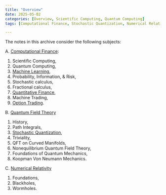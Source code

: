 ```yaml
---
title: "Overview"
date: 2025-05-02
categories: [Overview, Scientific Computing, Quantum Computing]
tags: [Computational Finance, Stochastic Quantization, Numerical Relativity]

---
```



The notes in this archive consider the following subjects:


A. [Computational Finance](https://en.wikipedia.org/wiki/Computational_finance):
1. Scientific Computing, 
2. Quantum Computing, 
3. [Machine Learning](https://aeschylusofeleusis.github.io/posts/MachineLearning/),
4. Probability, Information, & Risk, 
5. Stochastic calculus, 
6. Fractional calculus, 
7. [Quantitative Finance](https://aeschylusofeleusis.github.io/posts/QuantitativeFinance/), 
8. Machine Trading, 
9. [Option Trading](https://aeschylusofeleusis.github.io/posts/OptionTrading/). 

B. [Quantum Field Theory](https://en.wikipedia.org/wiki/Quantum_field_theory)
1. History,
2. Path Integrals, 
3. [Stochastic Quantization](https://aeschylusofeleusis.github.io/posts/StochasticQuantization/), 
4. Triviality, 
5. QFT on Curved Manifolds, 
6. Nonequilibrium Quantum Field Theory, 
7. Foundations of Quantum Mechanics, 
8. Koopman Von Neumann Mechanics. 

C. [Numerical Relativity](https://en.wikipedia.org/wiki/Numerical_relativity)
1. Foundations, 
2. Blackholes, 
3. Wormholes.